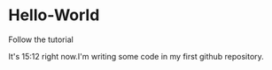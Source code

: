 # Hello-World
Follow the tutorial

It's 15:12 right now.I'm writing some code in my first github repository.
